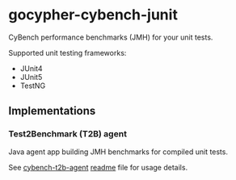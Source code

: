 # gocypher-cybench-junit

CyBench performance benchmarks (JMH) for your unit tests. 

Supported unit testing frameworks:

* JUnit4
* JUnit5
* TestNG

## Implementations

### Test2Benchmark (T2B) agent

Java agent app building JMH benchmarks for compiled unit tests.

See [cybench-t2b-agent](cybench-t2b-agent) [readme](cybench-t2b-agent/README.md) file for usage details. 
